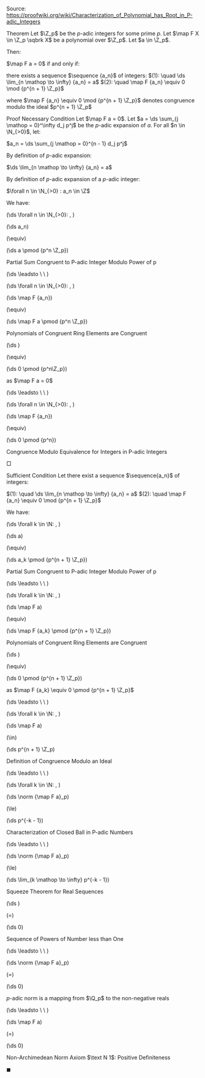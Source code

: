# 

Source: https://proofwiki.org/wiki/Characterization_of_Polynomial_has_Root_in_P-adic_Integers



Theorem
Let $\Z_p$ be the $p$-adic integers for some prime $p$.
Let $\map F X \in \Z_p \sqbrk X$ be a polynomial over $\Z_p$.
Let $a \in \Z_p$.

Then:

$\map F a  = 0$
if and only if:

there exists a sequence $\sequence {a_n}$ of integers:
$(1): \quad \ds \lim_{n \mathop \to \infty} {a_n} = a$
$(2): \quad \map F {a_n} \equiv 0 \mod {p^{n + 1} \Z_p}$

where $\map F {a_n} \equiv 0 \mod {p^{n + 1} \Z_p}$ denotes congruence modulo the ideal $p^{n + 1} \Z_p$


Proof
Necessary Condition
Let $\map F a  = 0$.
Let $a = \ds \sum_{j \mathop = 0}^\infty d_j p^j$ be the $p$-adic expansion of $a$.
For all $n \in \N_{>0}$, let:

$a_n = \ds \sum_{j \mathop = 0}^{n - 1} d_j p^j$

By definition of $p$-adic expansion:

$\ds \lim_{n \mathop \to \infty} {a_n} = a$

By definition of $p$-adic expansion of a $p$-adic integer:

$\forall n \in \N_{>0} : a_n \in \Z$

We have:










\(\ds \forall n \in \N_{>0}: \, \)



\(\ds a_n\)

\(\equiv\)







\(\ds a \pmod {p^n \Z_p}\)





Partial Sum Congruent to P-adic Integer Modulo Power of p








\(\ds \leadsto \ \ \)

\(\ds \forall n \in \N_{>0}: \, \)



\(\ds \map F {a_n}\)

\(\equiv\)







\(\ds \map F a \pmod {p^n \Z_p}\)





Polynomials of Congruent Ring Elements are Congruent














\(\ds \)

\(\equiv\)







\(\ds 0 \pmod {p^n\Z_p}\)





as $\map F a = 0$








\(\ds \leadsto \ \ \)

\(\ds \forall n \in \N_{>0}: \, \)



\(\ds \map F {a_n}\)

\(\equiv\)







\(\ds 0 \pmod {p^n}\)





Congruence Modulo Equivalence for Integers in P-adic Integers



$\Box$


Sufficient Condition
Let there exist a sequence $\sequence{a_n}$ of integers: 

$(1): \quad \ds \lim_{n \mathop \to \infty} {a_n} = a$
$(2): \quad \map F {a_n} \equiv 0 \mod {p^{n + 1} \Z_p}$

We have:










\(\ds \forall k \in \N: \, \)



\(\ds a\)

\(\equiv\)







\(\ds a_k \pmod {p^{n + 1} \Z_p}\)





Partial Sum Congruent to P-adic Integer Modulo Power of p








\(\ds \leadsto \ \ \)

\(\ds \forall k \in \N: \, \)



\(\ds \map F a\)

\(\equiv\)







\(\ds \map F {a_k} \pmod {p^{n + 1} \Z_p}\)





Polynomials of Congruent Ring Elements are Congruent














\(\ds \)

\(\equiv\)







\(\ds 0 \pmod {p^{n + 1} \Z_p}\)





as $\map F {a_k} \equiv 0 \pmod {p^{n + 1} \Z_p}$








\(\ds \leadsto \ \ \)

\(\ds \forall k \in \N: \, \)



\(\ds \map F a\)

\(\in\)







\(\ds p^{n + 1} \Z_p\)





Definition of Congruence Modulo an Ideal








\(\ds \leadsto \ \ \)

\(\ds \forall k \in \N: \, \)



\(\ds \norm {\map F a}_p\)

\(\le\)







\(\ds p^{-k - 1}\)





Characterization of Closed Ball in P-adic Numbers








\(\ds \leadsto \ \ \)





\(\ds \norm {\map F a}_p\)

\(\le\)







\(\ds \lim_{k \mathop \to \infty} p^{-k - 1}\)





Squeeze Theorem for Real Sequences














\(\ds \)

\(=\)







\(\ds 0\)





Sequence of Powers of Number less than One








\(\ds \leadsto \ \ \)





\(\ds \norm {\map F a}_p\)

\(=\)







\(\ds 0\)





$p$-adic norm is a  mapping from $\Q_p$ to the non-negative reals








\(\ds \leadsto \ \ \)





\(\ds \map F a\)

\(=\)







\(\ds 0\)





Non-Archimedean Norm Axiom $\text N 1$: Positive Definiteness



$\blacksquare$





